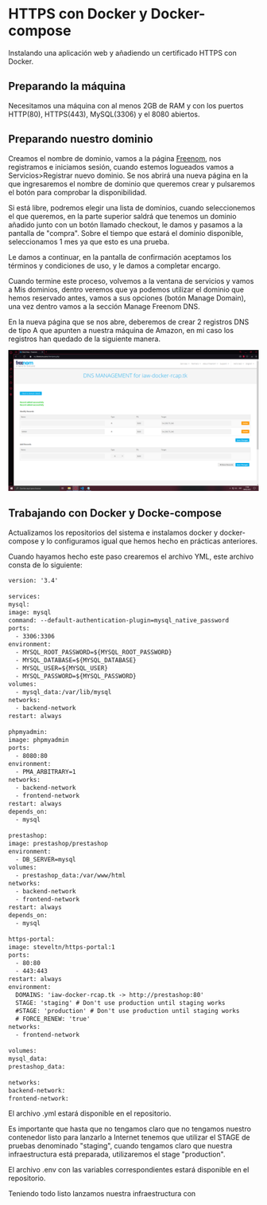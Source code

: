 # HTTPS con Docker y Docker-compose

Instalando una aplicación web y añadiendo un certificado HTTPS con Docker.

## Preparando la máquina

Necesitamos una máquina con al menos 2GB de RAM y con los puertos HTTP(80), HTTPS(443), MySQL(3306) y el 8080 abiertos.

## Preparando nuestro dominio

Creamos el nombre de dominio, vamos a la página [Freenom](https://www.freenom.com/es/index.html?lang=es), nos registramos e iniciamos sesión, cuando estemos logueados vamos a Servicios>Registrar nuevo dominio. Se nos abrirá una nueva página en la que ingresaremos el nombre de dominio que queremos crear y pulsaremos el botón para comprobar la disponibilidad.

Si está libre, podremos elegir una lista de dominios, cuando seleccionemos el que queremos, en la parte superior saldrá que tenemos un dominio añadido junto con un botón llamado checkout, le damos y pasamos a la pantalla de "compra". Sobre el tiempo que estará el dominio disponible, seleccionamos 1 mes ya que esto es una prueba. 

Le damos a continuar, en la pantalla de confirmación aceptamos los términos y condiciones de uso, y le damos a completar encargo.

Cuando termine este proceso, volvemos a la ventana de servicios y vamos a Mis dominios, dentro veremos que ya podemos utilizar el dominio que hemos reservado antes, vamos a sus opciones (botón Manage Domain), una vez dentro vamos a la sección Manage Freenom DNS.

En la nueva página que se nos abre, deberemos de crear 2 registros DNS de tipo A que apunten a nuestra máquina de Amazon, en mi caso los registros han quedado de la siguiente manera.

![Imagen de demostracion 1](/capturas/captura1.png)

## Trabajando con Docker y Docke-compose

Actualizamos los repositorios del sistema e instalamos docker y docker-compose y lo configuramos igual que hemos hecho en prácticas anteriores.

Cuando hayamos hecho este paso crearemos el archivo YML, este archivo consta de lo siguiente:

    version: '3.4'

    services:
    mysql:
    image: mysql
    command: --default-authentication-plugin=mysql_native_password
    ports: 
      - 3306:3306
    environment: 
      - MYSQL_ROOT_PASSWORD=${MYSQL_ROOT_PASSWORD}
      - MYSQL_DATABASE=${MYSQL_DATABASE}
      - MYSQL_USER=${MYSQL_USER}
      - MYSQL_PASSWORD=${MYSQL_PASSWORD}
    volumes: 
      - mysql_data:/var/lib/mysql
    networks: 
      - backend-network
    restart: always
  
    phpmyadmin:
    image: phpmyadmin
    ports:
      - 8080:80
    environment: 
      - PMA_ARBITRARY=1
    networks: 
      - backend-network
      - frontend-network
    restart: always
    depends_on: 
      - mysql

    prestashop:
    image: prestashop/prestashop
    environment: 
      - DB_SERVER=mysql
    volumes:
      - prestashop_data:/var/www/html
    networks: 
      - backend-network
      - frontend-network
    restart: always
    depends_on: 
      - mysql

    https-portal:
    image: steveltn/https-portal:1
    ports:
      - 80:80
      - 443:443
    restart: always
    environment:
      DOMAINS: 'iaw-docker-rcap.tk -> http://prestashop:80'
      STAGE: 'staging' # Don't use production until staging works
      #STAGE: 'production' # Don't use production until staging works
      # FORCE_RENEW: 'true'
    networks:
      - frontend-network

    volumes:
    mysql_data:
    prestashop_data:

    networks: 
    backend-network:
    frontend-network:

El archivo .yml estará disponible en el repositorio.

Es importante que hasta que no tengamos claro que no tengamos nuestro contenedor listo para lanzarlo a Internet tenemos que utilizar el STAGE de pruebas denominado "staging", cuando tengamos claro que nuestra infraestructura está preparada, utilizaremos el stage "production".

El archivo .env con las variables correspondientes estará disponible en el repositorio.

Teniendo todo listo lanzamos nuestra infraestructura con 
